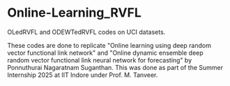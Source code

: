 # Online-Learning_RVFL
OLedRVFL and ODEWTedRVFL codes on UCI datasets.


These codes are done to replicate "Online learning using deep random vector functional link network" and "Online dynamic ensemble deep random vector functional link neural network for forecasting" by Ponnuthurai Nagaratnam Suganthan.
This was done as part of the Summer Internship 2025 at IIT Indore under Prof. M. Tanveer. 
